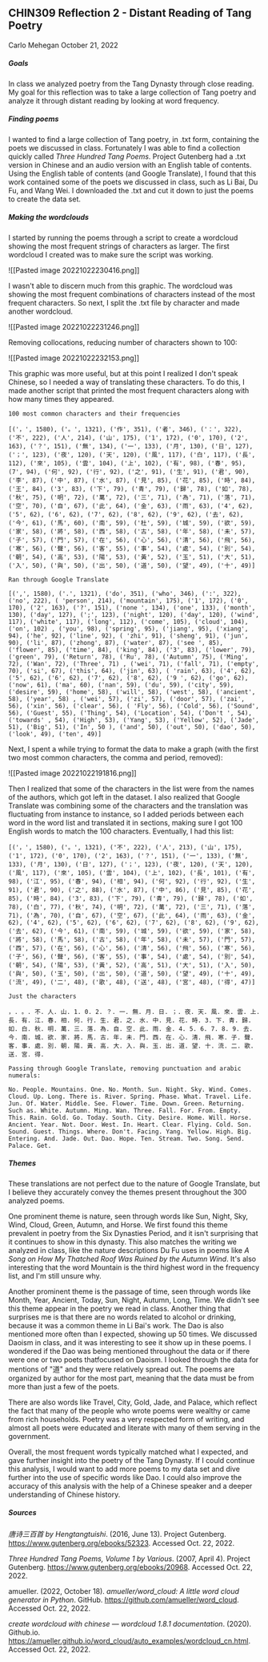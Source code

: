 ## CHIN309 Reflection 2 - Distant Reading of Tang Poetry
Carlo Mehegan
October 21, 2022

##### Goals
In class we analyzed poetry from the Tang Dynasty through close reading. My goal for this reflection was to take a large collection of Tang poetry and analyze it through distant reading by looking at word frequency.

##### Finding poems
I wanted to find a large collection of Tang poetry, in .txt form, containing the poets we discussed in class. Fortunately I was able to find a collection quickly called *Three Hundred Tang Poems*. Project Gutenberg had a .txt version in Chinese and an audio version with an English table of contents. Using the English table of contents (and Google Translate), I found that this work contained some of the poets we discussed in class, such as Li Bai, Du Fu, and Wang Wei. I downloaded the .txt and cut it down to just the poems to create the data set.

##### Making the wordclouds
I started by running the poems through a script to create a wordcloud showing the most frequent strings of characters as larger. The first wordcloud I created was to make sure the script was working.

![[Pasted image 20221022230416.png]]

I wasn't able to discern much from this graphic. The wordcloud was showing the most frequent combinations of characters instead of the most frequent characters. So next, I split the .txt file by character and made another wordcloud.

![[Pasted image 20221022231246.png]]

Removing collocations, reducing number of characters shown to 100:

![[Pasted image 20221022232153.png]]

This graphic was more useful, but at this point I realized I don't speak Chinese, so I needed a way of translating these characters. To do this, I made another script that printed the most frequent characters along with how many times they appeared.

```
100 most common characters and their frequencies

[('，', 1580), ('。', 1321), ('作', 351), ('者', 346), ('：', 322), ('不', 222), ('人', 214), ('山', 175), ('1', 172), ('0', 170), ('2', 163), ('？', 151), ('無', 134), ('一', 133), ('月', 130), ('日', 127), ('；', 123), ('夜', 120), ('天', 120), ('風', 117), ('白', 117), ('長', 112), ('來', 105), ('雲', 104), ('上', 102), ('有', 98), ('春', 95), (7', 94), ('何', 92), ('行', 92), ('之', 91), ('生', 91), ('君', 90), ('李', 87), ('中', 87), ('水', 87), ('見', 85), ('花', 85), ('時', 84), ('王', 84), ('3', 83), ('下', 79), ('青', 79), ('歸', 78), ('如', 78), ('秋', 75), ('明', 72), ('萬', 72), ('三', 71), ('為', 71), ('落', 71), ('空', 70), ('自', 67), ('此', 64), ('金', 63), ('雨', 63), ('4', 62), ('5', 62), ('6', 62), ('7', 62), ('8', 62), ('9', 62), ('去', 62), ('今', 61), ('馬', 60), ('南', 59), ('杜', 59), ('城', 59), ('欲', 59), ('家', 58), ('將', 58), ('西', 58), ('古', 58), ('年', 58), ('未', 57), ('子', 57), ('門', 57), ('在', 56), ('心', 56), ('清', 56), ('飛', 56), ('寒', 56), ('聲', 56), ('客', 55), ('事', 54), ('處', 54), ('別', 54), ('朝', 54), ('高', 53), ('陽', 53), ('黃', 52), ('玉', 51), ('大', 51), ('入', 50), ('與', 50), ('出', 50), ('道', 50), ('望', 49), ('十', 49)]

Ran through Google Translate

[(',', 1580), ('.', 1321), ('do', 351), ('who', 346), (':', 322), ('no', 222), ( 'person', 214), ('mountain', 175), ('1', 172), ('0', 170), ('2', 163), ('?', 151), ('none ', 134), ('one', 133), ('month', 130), ('day', 127), (';', 123), ('night', 120), ('day', 120), ('wind', 117), ('white', 117), ('long', 112), ('come', 105), ('cloud', 104), ('on', 102) , ('you', 98), ('spring', 95), ('jiang', 95), ('xiang', 94), ('he', 92), ('line', 92), ( 'zhi', 91), ('sheng', 91), ('jun', 90), ('li', 87), ('zhong', 87), ('water', 87), ('see ', 85), ('flower', 85), ('time', 84), ('king', 84), ('3', 83), ('lower', 79), ('green', 79), ('Return', 78), ('Ru', 78), ('Autumn', 75), ('Ming', 72), ('Wan', 72), ('Three', 71) , ('wei', 71), ('fall', 71), ('empty', 70), ('si', 67), ('this', 64), ('jin', 63), ( 'rain', 63), ('4', 62), ('5', 62), ('6', 62), ('7', 62), ('8', 62), ('9 ', 62), ('go', 62), ('now', 61), ('ma', 60), ('nan', 59), ('du', 59), ('city', 59), ('desire', 59), ('home', 58), ('will', 58), ('west', 58), ('ancient', 58), ('year', 58) , ('wei', 57), ('zi', 57), ('door', 57), ('zai', 56), ('xin', 56), ('clear', 56), ( 'Fly', 56), ('Cold', 56), ('Sound', 56), ('Guest', 55), ('Thing', 54), ('Location', 54), ('Don't ', 54), ('towards' , 54), ('High', 53), ('Yang', 53), ('Yellow', 52), ('Jade', 51), ('Big', 51), ('In', 50 ), ('and', 50), ('out', 50), ('dao', 50), ('look', 49), ('ten', 49)]
```

Next, I spent a while trying to format the data to make a graph (with the first two most common characters, the comma and period, removed):

![[Pasted image 20221022191816.png]]

Then I realized that some of the characters in the list were from the names of the authors, which got left in the dataset. I also realized that Google Translate was combining some of the characters and the translation was fluctuating from instance to instance, so I added periods between each word in the word list and translated it in sections, making sure I got 100 English words to match the 100 characters. Eventually, I had this list:

```
[('，', 1580), ('。', 1321), ('不', 222), ('人', 213), ('山', 175), ('1', 172), ('0', 170), ('2', 163), ('？', 151), ('一', 133), ('無', 133), ('月', 130), ('日', 127), ('；', 123), ('夜', 120), ('天', 120), ('風', 117), ('來', 105), ('雲', 104), ('上', 102), ('長', 101), ('有', 98), ('江', 95), ('春', 94), ('相', 94), ('何', 92), ('行', 92), ('生', 91), ('君', 90), ('之', 88), ('水', 87), ('中', 86), ('見', 85), ('花', 85), ('時', 84), ('3', 83), ('下', 79), ('青', 79), ('歸', 78), ('如', 78), ('白', 77), ('秋', 74), ('明', 72), ('萬', 72), ('三', 71), ('落', 71), ('為', 70), ('自', 67), ('空', 67), ('此', 64), ('雨', 63), ('金', 62), ('4', 62), ('5', 62), ('6', 62), ('7', 62), ('8', 62), ('9', 62), ('去', 62), ('今', 61), ('南', 59), ('城', 59), ('欲', 59), ('家', 58), ('將', 58), ('馬', 58), ('古', 58), ('年', 58), ('未', 57), ('門', 57), ('西', 57), ('在', 56), ('心', 56), ('清', 56), ('飛', 56), ('寒', 56), ('子', 56), ('聲', 56), ('客', 55), ('事', 54), ('處', 54), ('別', 54), ('朝', 54), ('陽', 53), ('黃', 52), ('高', 51), ('大', 51), ('入', 50), ('與', 50), ('玉', 50), ('出', 50), ('道', 50), ('望', 49), ('十', 49), ('流', 49), ('二', 48), ('歌', 48), ('送', 48), ('宮', 48), ('得', 47)]

Just the characters

，. 。. 不. 人. 山. 1. 0. 2. ？. 一. 無. 月. 日. ；. 夜. 天. 風. 來. 雲. 上. 長. 有. 江. 春. 相. 何. 行. 生. 君. 之. 水. 中. 見. 花. 時. 3. 下. 青. 歸. 如. 白. 秋. 明. 萬. 三. 落. 為. 自. 空. 此. 雨. 金. 4. 5. 6. 7. 8. 9. 去. 今. 南. 城. 欲. 家. 將. 馬. 古. 年. 未. 門. 西. 在. 心. 清. 飛. 寒. 子. 聲. 客. 事. 處. 別. 朝. 陽. 黃. 高. 大. 入. 與. 玉. 出. 道. 望. 十. 流. 二. 歌. 送. 宮. 得.

Passing through Google Translate, removing punctuation and arabic numerals:

No. People. Mountains. One. No. Month. Sun. Night. Sky. Wind. Comes. Cloud. Up. Long. There is. River. Spring. Phase. What. Travel. Life. Jun. Of. Water. Middle. See. Flower. Time. Down. Green. Returning. Such as. White. Autumn. Ming. Wan. Three. Fall. For. From. Empty. This. Rain. Gold. Go. Today. South. City. Desire. Home. Will. Horse. Ancient. Year. Not. Door. West. In. Heart. Clear. Flying. Cold. Son. Sound. Guest. Things. Where. Don't. Facing. Yang. Yellow. High. Big. Entering. And. Jade. Out. Dao. Hope. Ten. Stream. Two. Song. Send. Palace. Get.
```

##### Themes
These translations are not perfect due to the nature of Google Translate, but I believe they accurately convey the themes present throughout the 300 analyzed poems. 

One prominent theme is nature, seen through words like Sun, Night, Sky, Wind, Cloud, Green, Autumn, and Horse. We first found this theme prevalent in poetry from the Six Dynasties Period, and it isn't surprising that it continues to show in this dynasty. This also matches the writing we analyzed in class, like the nature descriptions Du Fu uses in poems like *A Song on How My Thatched Roof Was Ruined by the Autumn Wind*. It's also interesting that the word Mountain is the third highest word in the frequency list, and I'm still unsure why.

Another prominent theme is the passage of time, seen through words like Month, Year, Ancient, Today, Sun, Night, Autumn, Long, Time. We didn't see this theme appear in the poetry we read in class. Another thing that surprises me is that there are no words related to alcohol or drinking, because it was a common theme in Li Bai's work. The Dao is also mentioned more often than I expected, showing up 50 times. We discussed Daoism in class, and it was interesting to see it show up in these poems. I wondered if the Dao was being mentioned throughout the data or if there were one or two poets thatfocused on Daoism. I looked through the data for mentions of "道" and they were relatively spread out. The poems are organized by author for the most part, meaning that the data must be from more than just a few of the poets.

There are also words like Travel, City, Gold, Jade, and Palace, which reflect the fact that many of the people who wrote poems were wealthy or came from rich households. Poetry was a very respected form of writing, and almost all poets were educated and literate with many of them serving in the government.

Overall, the most frequent words typically matched what I expected, and gave further insight into the poetry of the Tang Dynasty. If I could continue this analysis, I would want to add more poems to my data set and dive further into the use of specific words like Dao. I could also improve the accuracy of this analysis with the help of a Chinese speaker and a deeper understanding of Chinese history.

##### Sources
_唐诗三百首 by Hengtangtuishi_. (2016, June 13). Project Gutenberg. https://www.gutenberg.org/ebooks/52323. Accessed Oct. 22, 2022.

_Three Hundred Tang Poems, Volume 1 by Various_. (2007, April 4). Project Gutenberg. https://www.gutenberg.org/ebooks/20968. Accessed Oct. 22, 2022.

‌amueller. (2022, October 18). _amueller/word_cloud: A little word cloud generator in Python_. GitHub. https://github.com/amueller/word_cloud. Accessed Oct. 22, 2022.

_create wordcloud with chinese — wordcloud 1.8.1 documentation_. (2020). Github.io. https://amueller.github.io/word_cloud/auto_examples/wordcloud_cn.html. Accessed Oct. 22, 2022.

‌